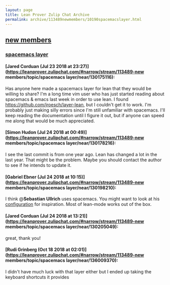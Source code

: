```yaml
---
layout: page
title: Lean Prover Zulip Chat Archive 
permalink: archive/113489newmembers/10190spacemacslayer.html
---
```


## [new members](index.html)
### [spacemacs layer](10190spacemacslayer.html)

#### [Jared Corduan (Jul 23 2018 at 23:27)](https://leanprover.zulipchat.com/#narrow/stream/113489-new members/topic/spacemacs layer/near/130175116):
Has anyone here made a spacemacs layer for lean that they would be willing to share?  I'm a long time vim user who has just started reading about spacemacs & emacs last week in order to use lean.  I found https://github.com/jroesch/layer-lean, but I couldn't get it to work.  I'm probably just making silly errors since I'm still unfamiliar with spacemacs.  I'll keep reading the documentation until I figure it out, but if anyone can speed me along that would be much appreciated.

#### [Simon Hudon (Jul 24 2018 at 00:49)](https://leanprover.zulipchat.com/#narrow/stream/113489-new members/topic/spacemacs layer/near/130178216):
I see the last commit is from one year ago. Lean has changed a lot in the last year. That might be the problem. Maybe you should contact the author to see if he intends to update it.

#### [Gabriel Ebner (Jul 24 2018 at 10:15)](https://leanprover.zulipchat.com/#narrow/stream/113489-new members/topic/spacemacs layer/near/130198210):
I think @**Sebastian Ullrich** uses spacemacs.  You might want to look at his [configuration](https://github.com/Kha/dotfiles/blob/1ba199125c707859a3f2376603b23fca1f6d176d/.spacemacs#L330-L335) for inspiration.  Most of lean-mode works out of the box.

#### [Jared Corduan (Jul 24 2018 at 13:21)](https://leanprover.zulipchat.com/#narrow/stream/113489-new members/topic/spacemacs layer/near/130205049):
great, thank you!

#### [Rudi Grinberg (Oct 18 2018 at 02:01)](https://leanprover.zulipchat.com/#narrow/stream/113489-new members/topic/spacemacs layer/near/136009370):
I didn't have much luck with that layer either but I ended up taking the keyboard shortcuts it provides

